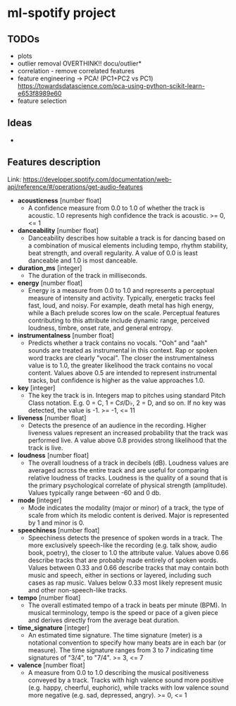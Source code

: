 # ml-spotify project

## TODOs
- plots
- outlier removal OVERTHINK!! docu/outlier*
- correlation - remove correlated features
- feature engineering -> PCA! (PC1+PC2 vs PC1) https://towardsdatascience.com/pca-using-python-scikit-learn-e653f8989e60
- feature selection

## Ideas
- 

## Features description

Link: https://developer.spotify.com/documentation/web-api/reference/#/operations/get-audio-features

- **acousticness** [number float]
    - A confidence measure from 0.0 to 1.0 of whether the track is acoustic. 1.0 represents high confidence the track is acoustic. >= 0, <= 1
- **danceability** [number float]
    - Danceability describes how suitable a track is for dancing based on a combination of musical elements including tempo, rhythm stability, beat strength, and overall regularity. A value of 0.0 is least danceable and 1.0 is most danceable.
- **duration_ms** [integer]
    - The duration of the track in milliseconds.
- **energy** [number float]
    - Energy is a measure from 0.0 to 1.0 and represents a perceptual measure of intensity and activity. Typically, energetic tracks feel fast, loud, and noisy. For example, death metal has high energy, while a Bach prelude scores low on the scale. Perceptual features contributing to this attribute include dynamic range, perceived loudness, timbre, onset rate, and general entropy.
- **instrumentalness** [number float]
    - Predicts whether a track contains no vocals. "Ooh" and "aah" sounds are treated as instrumental in this context. Rap or spoken word tracks are clearly "vocal". The closer the instrumentalness value is to 1.0, the greater likelihood the track contains no vocal content. Values above 0.5 are intended to represent instrumental tracks, but confidence is higher as the value approaches 1.0.
- **key** [integer]
    - The key the track is in. Integers map to pitches using standard Pitch Class notation. E.g. 0 = C, 1 = C♯/D♭, 2 = D, and so on. If no key was detected, the value is -1. >= -1, <= 11
- **liveness** [number float]
    - Detects the presence of an audience in the recording. Higher liveness values represent an increased probability that the track was performed live. A value above 0.8 provides strong likelihood that the track is live.
- **loudness** [number float]
    - The overall loudness of a track in decibels (dB). Loudness values are averaged across the entire track and are useful for comparing relative loudness of tracks. Loudness is the quality of a sound that is the primary psychological correlate of physical strength (amplitude). Values typically range between -60 and 0 db.
- **mode** [integer]
    - Mode indicates the modality (major or minor) of a track, the type of scale from which its melodic content is derived. Major is represented by 1 and minor is 0.
- **speechiness** [number float]
    - Speechiness detects the presence of spoken words in a track. The more exclusively speech-like the recording (e.g. talk show, audio book, poetry), the closer to 1.0 the attribute value. Values above 0.66 describe tracks that are probably made entirely of spoken words. Values between 0.33 and 0.66 describe tracks that may contain both music and speech, either in sections or layered, including such cases as rap music. Values below 0.33 most likely represent music and other non-speech-like tracks.
- **tempo** [number float]
    - The overall estimated tempo of a track in beats per minute (BPM). In musical terminology, tempo is the speed or pace of a given piece and derives directly from the average beat duration.
- **time_signature** [integer]
    - An estimated time signature. The time signature (meter) is a notational convention to specify how many beats are in each bar (or measure). The time signature ranges from 3 to 7 indicating time signatures of "3/4", to "7/4". >= 3, <= 7
- **valence** [number float]
     - A measure from 0.0 to 1.0 describing the musical positiveness conveyed by a track. Tracks with high valence sound more positive (e.g. happy, cheerful, euphoric), while tracks with low valence sound more negative (e.g. sad, depressed, angry). >= 0, <= 1
